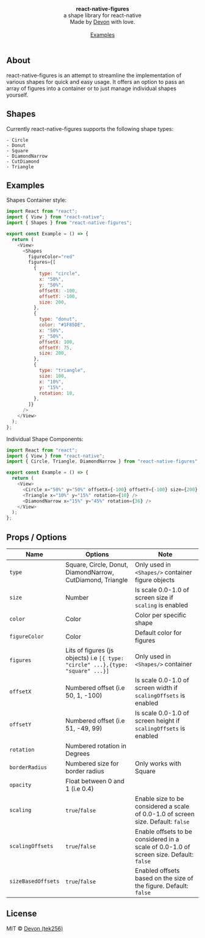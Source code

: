 <div id="header">
    <p align="center">
      <b>react-native-figures</b><br>
  	  <span font-size="16px">a shape library for react-native</span><br>
      <span font-size="12px">Made by <a href="http://tek256.com">Devon</a> with love.</span><br><br>
      <span><a href="#examples">Examples</a></span><br><br>
    </p>
</div>

## About

react-native-figures is an attempt to streamline the implementation of various shapes for quick and easy usage. It offers an option to pass an array of figures into a container or to just manage individual shapes yourself.

## Shapes
Currently react-native-figures supports the following shape types:
```
- Circle 
- Donut
- Square
- DiamondNarrow
- CutDiamond
- Triangle
```

## Examples

Shapes Container style:

```js
import React from "react";
import { View } from "react-native";
import { Shapes } from "react-native-figures";

export const Example = () => {
  return (
    <View>
      <Shapes
        figureColor="red"
        figures={[
          {
            type: "circle",
            x: "50%",
            y: "50%",
            offsetX: -100,
            offsetY: -100,
            size: 200,
          },
          {
            type: "donut",
            color: "#1F85DE",
            x: "50%",
            y: "50%",
            offsetX: 100,
            offsetY: 75,
            size: 200,
          },
          {
            type: "triangle",
            size: 100,
            x: "10%",
            y: "15%",
            rotation: 10,
          },
        ]}
      />
    </View>
  );
};
```

Individual Shape Components:

```js
import React from "react";
import { View } from "react-native";
import { Circle, Triangle, DiamondNarrow } from "react-native-figures";

export const Example = () => {
  return (
    <View>
      <Circle x="50%" y="50%" offsetX={-100} offsetY={-100} size={200} />
      <Triangle x="10%" y="15%" rotation={10} />
      <DiamondNarrow x="15%" y="45%" rotation={36} />
    </View>
  );
};
```

## Props / Options

| Name | Options | Note | 
| ---- | ------- | ---- |
| `type` | Square, Circle, Donut, DiamondNarrow, CutDiamond, Triangle | Only used in `<Shapes/>` container figure objects |
| `size` | Number | Is scale 0.0-1.0 of screen size if `scaling` is enabled |
| `color` | Color | Color per specific shape |
| `figureColor` | Color | Default color for figures |
| `figures` | Lits of figures (js objects) i.e `[{ type: "circle" ...},{type: "square" ...}]` | Only used in `<Shapes/>` container |
| `offsetX` | Numbered offset (i.e 50, 1, -100) | Is scale 0.0-1.0 of screen width if `scalingOffsets` is enabled |
| `offsetY` | Numbered offset (i.e 51, -49, 99) | Is scale 0.0-1.0 of screen height if `scalingOffsets` is enabled |
| `rotation` | Numbered rotation in Degrees | |
| `borderRadius` | Numbered size for border radius | Only works with Square |
| `opacity` | Float between 0 and 1 (i.e 0.4) | |
| `scaling` | `true`/`false` | Enable size to be considered a scale of 0.0-1.0 of screen size. Default: `false` |
| `scalingOffsets` | `true`/`false` | Enable offsets to be considered in a scale of 0.0-1.0 of screen size. Default: `false` | 
| `sizeBasedOffsets` | `true`/`false` | Enabled offsets based on the size of the figure. Default: `false` |

## License
MIT © [Devon (tek256)](https://github.com/tek256/react-native-figures/blob/main/LICENSE)
